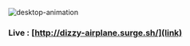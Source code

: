 ![desktop-animation](https://user-images.githubusercontent.com/25117249/41109691-395b81a0-6a95-11e8-8041-338d64e5863c.gif)

### Live : [http://dizzy-airplane.surge.sh/](link)
